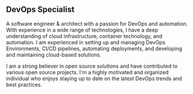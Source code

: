 ## DevOps Specialist

A software engineer & architect with a passion for DevOps and automation. With experience in a wide range of technologies, I have a deep understanding of cloud infrastructure, container technology, and automation. I am experienced in setting up and managing DevOps Environments, CI/CD pipelines, automating deployments, and developing and maintaining cloud-based solutions.

I am a strong believer in open source solutions and have contributed to various open source projects. I'm a highly motivated and organized individual who enjoys staying up to date on the latest DevOps trends and best practices. 
